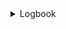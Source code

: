 

<details>
<summary>Logbook</summary>

# reimagined-lamp
Cybersecurity and data privacy - Blended Logbook for the course


# Logbook of stuff


<details>
<summary>Logbook</summary>

| Date | Time | Thing done | Things result |
|-----:|-----------|-----|-----------|
|30.10.2024| 2 h  | Lecture speedrunning, quiz| Quiz done, this logbook started|
|31.10.2024| 2 h  | First chapter done        | Progress on course              |
|2.11.2024 | 2 h  | Second chapter done       | Progress on course              |
|4.11.2024 | 3 h  | Third chapter done        | Progress on course              |
|5.11.2024 | 4 h  | Starting up PortSwigger   | Ability to start a next task    |
|5.11.2024 | 2 h  | Few labs in PortSwigger   | Progress on SQL injection labs  |
|5.11.2024 | 2 h  | Few labs in PortSwigger   | Progress on authentication labs |
|6.11.2024 | 2 h  | More labs in PortSwigger  | Progress on SQL injection labs  |
|6.11.2024 | 1 h  | Fourth chapter done       | Progress on course              |
|7.11.2024 | 2 h  | Fifth chapter done        | Progress on course              |
|7.11.2024 | 1 h  | Module exam done          | Part of course done             |
|8.11.2024 | 3 h  | PortSwigger labs          | Progress on authentication labs |
|11.11.2024| 4 h  | PortSwigger labs          | Progress on access control labs |
|11.11.2024| 3 h  | PortSwigger labs          | 4x SQL, 4x access, 5x auth labs |
|11.11.2024| 3 h  | Lecture watching, website | Starting Phase 1 of application |
|12.11.2024| 4 h  | Lecture watching, website | Progress Phase 1 of application |
|18.11.2024| 2 h  | Smashing head on wall     | Website functional now          |  
|18.11.2024| 3 h  | Smashing head on wall pt.2| Website passes ZAP tests now    |
|22.11.2024| 4 h  | Adding index, login pages | Pages added, ZAP tests passed   |
|29.11.2024| 2 h  | Reservation pages added   | Pages added                     |
|29.11.2024| 2 h  | Writing issues.md         | Figuring out what all is bad    |
|29.11.2024| 1 h  | Editing readme file       | Fixed the readme, added link    |
|4.12.2024 | 2 h  | Adding new fields to DB   | Debugged, learnt, DB works      |
|4.12.2024 | 2 h  | Account, terms, policy    | Required pages added, DB works  |
|4.12.2024 | 2 h  | New page testing          | ZAP reports, bug fixes done     |



</details>

# More detail about what i have done between ZAP reports

Link to report 1: https://github.com/NKRisu/reimagined-lamp/blob/main/2024-11-18-ZAP-Report-.md

After I had tried to fix broken code for the website, backend and also made some errors in the SQL database in Docker container, I begrudgingly gave up on my own codebase and copied the codebase that was given. Started completely from scratch and setup Docker properly, created the SQL database and checked all the tables and naming conventions are correct to what the code asks for are there and launched the website using Deno. Surprisingly the website functioned this time. I then went and tested manually setting valid inputs, invalid inputs and seeing how the database updated, everything seemed okay! That's good! 

So now it was time to see what all was broken security wise on the website based on ZAP report. Obviously there are a lot more glaring issues in the codebase but this is good start. With the report i found out that Content Security Policies should eb set, and so should X-Frame-Options and X-Content-Type-Options. So quick googling on how to deal with these, adding bunch of code from the internet, and drag server back up and running to test it.

Link to last report: https://github.com/NKRisu/reimagined-lamp/blob/main/2024-11-18-ZAP-Report-localhost.md

And miracilously, all alerts have been dealth with. So far. More features to be added, more code to be broken and fixed. 


# Adding index page and login page

Link to report 1: https://github.com/NKRisu/reimagined-lamp/blob/main/2024-11-22-ZAP-Report-.md 

After running multiple scans, there was no errors shown. Checking the report it only says: "This is an informational alert rather than a vulnerability and so there is nothing to fix.", So I don't exactly know if there is anything to add. I already added the bare minimum in Phase 1. On the server logs side I can see that there are a lot of failed attempts by ZAP-scans where server slaps the attempts down, so maybe it does actually work :D Also checked the database to check that data is correctly stored and retviewed. So it all works. Yay.

Link to report 2: https://github.com/NKRisu/reimagined-lamp/blob/main/2024-11-22-ZAP-Report-2.md

# Adding Reservation and Resource pages

Joinked the page files and read through the code to make sure it works with my codebase. Then ran ZAP tests on the newly added pages with no alarms shown. Zap report of this is in the files.
Link to report: https://github.com/NKRisu/reimagined-lamp/blob/main/2024-11-29-ZAP-Report-.md 

# Figuring out the issues and changes that should be made

The booking system is really not production ready and there is a lot that has to be changed from locally hosted semi-safe website beta version to actual production based version. In the assignment it was asked to mark down 5 of the most important changes and fixes required to make the codebase approach production. Some of the changes are quite simply just about stopping the use of quick ways to build test environment that allows the system to function for testing at this point, such as not using in-memory store for the session management. 

Anyways, link to the issues.md is here: https://github.com/NKRisu/reimagined-lamp/blob/main/Issues.md 

# Adding account page, terms&conditions page and privacy notice pages

Adding the pages required updates to the database, new fields for account creation date and terms accepted were required for the account page to show properly. Login log table had to be created as new functions in backend require logging to function properly. With some bit of googling I figured out the commansd to add new fields and create new tables and could also peek in and see that the tables and fields were created correctly. After which I then could test the pages in browser and with ZAP. 

The ZAP report came with some informational alerts due to comments in code it seems like. Following ZAP's suggestion these comments should be removed from code going to production.










